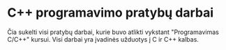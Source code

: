 # C++ programavimo pratybų darbai

Čia sukelti visi pratybų darbai, kurie buvo atlikti vykstant "Programavimas C/C++" kursui.
Visi darbai yra įvadinės užduotys į C ir C++ kalbas.

